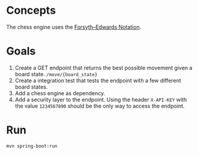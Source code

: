# Concepts

The chess engine uses the [Forsyth–Edwards Notation](https://en.wikipedia.org/wiki/Forsyth%E2%80%93Edwards_Notation).

# Goals

1. Create a GET endpoint that returns the best possible movement given a board state. `/move/{board_state}`
2. Create a integration test that tests the endpoint with a few different board states.
3. Add a chess engine as dependency.
4. Add a security layer to the endpoint. Using the header `X-API-KEY` with the value `1234567890` should be the only way to access the endpoint.

# Run

```
mvn spring-boot:run
```